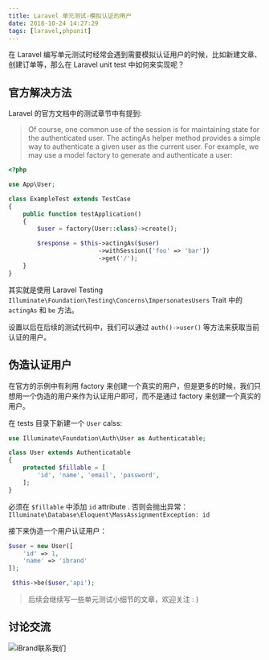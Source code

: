 ```yaml
---
title: Laravel 单元测试-模拟认证的用户
date: 2018-10-24 14:27:29
tags: [laravel,phpunit]
---
```


在 Laravel 编写单元测试时经常会遇到需要模拟认证用户的时候，比如新建文章、创建订单等，那么在 Laravel unit test 中如何来实现呢？

## 官方解决方法

Laravel 的官方文档中的测试章节中有提到:

> Of course, one common use of the session is for maintaining state for the authenticated user. The actingAs helper method provides a simple way to authenticate a given user as the current user. For example, we may use a model factory to generate and authenticate a user:

```php
<?php

use App\User;

class ExampleTest extends TestCase
{
    public function testApplication()
    {
        $user = factory(User::class)->create();

        $response = $this->actingAs($user)
                         ->withSession(['foo' => 'bar'])
                         ->get('/');
    }
}
```

其实就是使用 Laravel Testing `Illuminate\Foundation\Testing\Concerns\ImpersonatesUsers` Trait 中的 `actingAs` 和 `be` 方法。

设置以后在后续的测试代码中，我们可以通过 `auth()->user()` 等方法来获取当前认证的用户。

## 伪造认证用户

在官方的示例中有利用 factory 来创建一个真实的用户，但是更多的时候，我们只想用一个伪造的用户来作为认证用户即可，而不是通过 factory 来创建一个真实的用户。

在 tests 目录下新建一个 `User` calss:
```php
use Illuminate\Foundation\Auth\User as Authenticatable;

class User extends Authenticatable
{
    protected $fillable = [
        'id', 'name', 'email', 'password',
    ];
}
```
必须在 `$fillable` 中添加 `id` attribute . 否则会抛出异常： `Illuminate\Database\Eloquent\MassAssignmentException: id`

接下来伪造一个用户认证用户：
```php
$user = new User([
    'id' => 1,
    'name' => 'ibrand'
]);

 $this->be($user,'api');
```

> 后续会继续写一些单元测试小细节的文章，欢迎关注 : )

## 讨论交流

![iBrand联系我们](https://iyoyo.oss-cn-hangzhou.aliyuncs.com/post/%E4%BA%8C%E7%BB%B4%E7%A0%81.jpg)